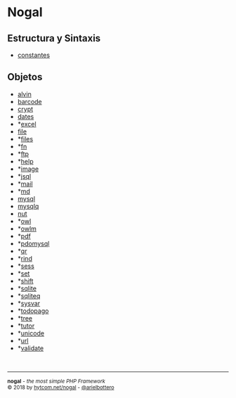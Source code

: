 # Nogal

## Estructura y Sintaxis
- [constantes](docs/constants.md)

## Objetos
- [alvin](docs/alvin.md)
- [barcode](docs/barcode.md)
- [crypt](docs/crypt.md)
- [dates](docs/dates.md)
- *[excel](docs/excel.md)
- [file](docs/file.md)
- *[files](docs/files.md)
- *[fn](docs/fn.md)
- *[ftp](docs/ftp.md)
- *[help](docs/help.md)
- *[image](docs/image.md)
- *[jsql](docs/jsql.md)
- *[mail](docs/mail.md)
- *[md](docs/md.md)
- [mysql](docs/mysql.md)
- [mysqlq](docs/mysqlq.md)
- [nut](docs/nut.md)
- *[owl](docs/owl.md)
- *[owlm](docs/owlm.md)
- *[pdf](docs/pdf.md)
- *[pdomysql](docs/pdomysql.md)
- *[qr](docs/qr.md)
- *[rind](docs/rind.md)
- *[sess](docs/sess.md)
- *[set](docs/set.md)
- *[shift](docs/shift.md)
- *[sqlite](docs/sqlite.md)
- *[sqliteq](docs/sqliteq.md)
- *[sysvar](docs/sysvar.md)
- *[todopago](docs/todopago.md)
- *[tree](docs/tree.md)
- *[tutor](docs/tutor.md)
- *[unicode](docs/unicode.md)
- *[url](docs/url.md)
- *[validate](docs/validate.md)

&nbsp;
___
<sub><b>nogal</b> - <em>the most simple PHP Framework</em></sub><br />
<sup>&copy; 2018 by <a href="http://hytcom.net/nogal">hytcom.net/nogal</a> - <a href="https://github.com/arielbottero">@arielbottero</a></sup><br />